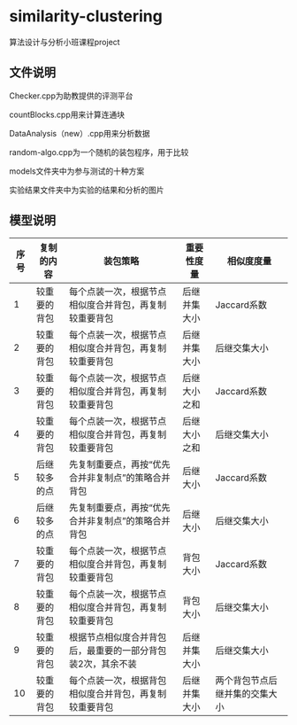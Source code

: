 # similarity-clustering
算法设计与分析小班课程project

## 文件说明

Checker.cpp为助教提供的评测平台

countBlocks.cpp用来计算连通块

DataAnalysis（new）.cpp用来分析数据

random-algo.cpp为一个随机的装包程序，用于比较

models文件夹中为参与测试的十种方案

实验结果文件夹中为实验的结果和分析的图片

## 模型说明

| 序号 | 复制的内容   | 装包策略                                                    | 重要性度量   | 相似度度量                     |
| ---- | ------------ | ----------------------------------------------------------- | ------------ | ------------------------------ |
| 1    | 较重要的背包 | 每个点装一次，根据节点相似度合并背包，再复制较重要背包      | 后继并集大小 | Jaccard系数                    |
| 2    | 较重要的背包 | 每个点装一次，根据节点相似度合并背包，再复制较重要背包      | 后继并集大小 | 后继交集大小                   |
| 3    | 较重要的背包 | 每个点装一次，根据节点相似度合并背包，再复制较重要背包      | 后继大小之和 | Jaccard系数                    |
| 4    | 较重要的背包 | 每个点装一次，根据节点相似度合并背包，再复制较重要背包      | 后继大小之和 | 后继交集大小                   |
| 5    | 后继较多的点 | 先复制重要点，再按“优先合并非复制点”的策略合并背包          | 后继大小     | Jaccard系数                    |
| 6    | 后继较多的点 | 先复制重要点，再按“优先合并非复制点”的策略合并背包          | 后继大小     | 后继交集大小                   |
| 7    | 较重要的背包 | 每个点装一次，根据节点相似度合并背包，再复制较重要背包      | 背包大小     | Jaccard系数                    |
| 8    | 较重要的背包 | 每个点装一次，根据节点相似度合并背包，再复制较重要背包      | 背包大小     | 后继交集大小                   |
| 9    | 较重要的背包 | 根据节点相似度合并背包后，最重要的一部分背包装2次，其余不装 | 后继并集大小 | 后继交集大小                   |
| 10   | 较重要的背包 | 每个点装一次，根据背包相似度合并背包，再复制较重要背包      | 后继并集大小 | 两个背包节点后继并集的交集大小 |
